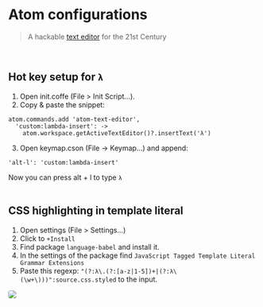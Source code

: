 
# Atom configurations
> A hackable [text editor](https://atom.io/) for the 21st Century

<br/>

## Hot key setup for `λ`
1. Open init.coffe (File > Init Script...).
2. Copy & paste the snippet:

```
atom.commands.add 'atom-text-editor',
  'custom:lambda-insert': ->
    atom.workspace.getActiveTextEditor()?.insertText('λ')
```

3. Open keymap.cson (File -> Keymap...) and append:

```
'alt-l': 'custom:lambda-insert'
```

Now you can press alt + l to type `λ`
<br/>
<br/>

## CSS highlighting in template literal
1. Open settings (File > Settings...)
2. Click to `+Install`
3. Find package `language-babel` and install it.
4. In the settings of the package find `JavaScript Tagged Template Literal Grammar Extensions`
5. Paste this regexp: `"(?:λ\.(?:[a-z|1-5])+|(?:λ\(\w+\)))":source.css.styled` to the input.

<img src="https://raw.githubusercontent.com/sultan99/react-on-lambda/gh-pages/assets/atom-settings.png" style="border-radius: 4px;"/>
<br/>
